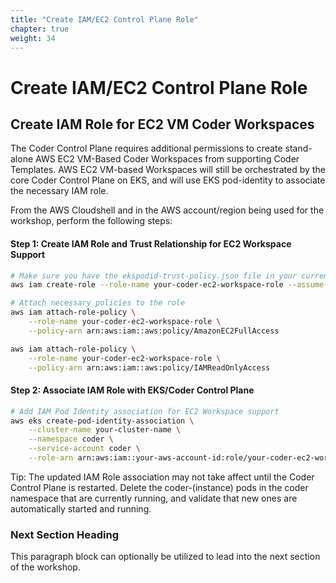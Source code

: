```yaml
---
title: "Create IAM/EC2 Control Plane Role" 
chapter: true
weight: 34 
---
```


# Create IAM/EC2 Control Plane Role 

## Create IAM Role for EC2 VM Coder Workspaces  

The Coder Control Plane requires additional permissions to create stand-alone AWS EC2 VM-Based Coder Workspaces from supporting Coder Templates.  AWS EC2 VM-based Workspaces will still be orchestrated by the core Coder Control Plane on EKS, and will use EKS pod-identity to associate the necessary IAM role.

From the AWS Cloudshell and in the AWS account/region being used for the workshop, perform the following steps:

#### Step 1: Create IAM Role and Trust Relationship for EC2 Workspace Support
```bash
# Make sure you have the ekspodid-trust-policy.json file in your current directory (update role name)
aws iam create-role --role-name your-coder-ec2-workspace-role --assume-role-policy-document file://ekspodid-trust-policy.json

# Attach necessary policies to the role 
aws iam attach-role-policy \
    --role-name your-coder-ec2-workspace-role \
    --policy-arn arn:aws:iam::aws:policy/AmazonEC2FullAccess

aws iam attach-role-policy \
    --role-name your-coder-ec2-workspace-role \
    --policy-arn arn:aws:iam::aws:policy/IAMReadOnlyAccess
```

#### Step 2: Associate IAM Role with EKS/Coder Control Plane
```bash
# Add IAM Pod Identity association for EC2 Workspace support
aws eks create-pod-identity-association \
    --cluster-name your-cluster-name \
    --namespace coder \
    --service-account coder \
    --role-arn arn:aws:iam::your-aws-account-id:role/your-coder-ec2-workspace-role
```
Tip:  The updated IAM Role association may not take affect until the Coder Control Plane is restarted.  Delete the coder-(instance) pods in the coder namespace that are currently running, and validate that new ones are automatically started and running. 

### Next Section Heading <!-- MODIFY THIS HEADING -->
This paragraph block can optionally be utilized to lead into the next section of the workshop.
